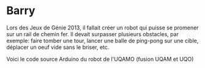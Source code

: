 Barry
=====

Lors des Jeux de Génie 2013, il fallait créer un robot qui puisse se promener sur un rail de chemin fer.
Il devait surpasser plusieurs obstacles, par exemple: faire tomber une tour, lancer une balle de ping-pong sur une cible, déplacer un oeuf vide sans le briser, etc.

Voici le code source Arduino du robot de l'UQAMO (fusion UQAM et UQO)
